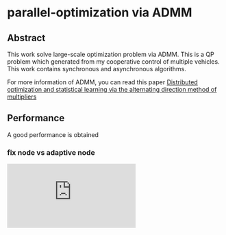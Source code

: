 # parallel-optimization via ADMM

## Abstract
This work solve large-scale optimization problem via ADMM. This is a QP problem which generated from my cooperative control of multiple vehicles. This work contains synchronous and asynchronous algorithms.

For more information of ADMM, you can read this paper [Distributed optimization and statistical learning via the alternating direction method of multipliers](https://www.nowpublishers.com/article/Details/MAL-016, "admm")

## Performance
A good performance is obtained
### fix node vs adaptive node
![fix vs adaptive](https://github.com/arkria/parallel-optimal/blob/master/figure/syn_perf.pdf)

